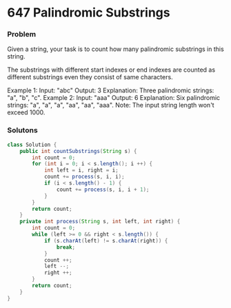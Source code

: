 # 647 Palindromic Substrings

### Problem
Given a string, your task is to count how many palindromic substrings in this string.

The substrings with different start indexes or end indexes are counted as different substrings even they consist of same characters.

Example 1:
Input: "abc"
Output: 3
Explanation: Three palindromic strings: "a", "b", "c".
Example 2:
Input: "aaa"
Output: 6
Explanation: Six palindromic strings: "a", "a", "a", "aa", "aa", "aaa".
Note:
The input string length won't exceed 1000.

### Solutons

```java
class Solution {
    public int countSubstrings(String s) {
        int count = 0;
        for (int i = 0; i < s.length(); i ++) {
            int left = i, right = i;
            count += process(s, i, i);
            if (i < s.length() - 1) {
                count += process(s, i, i + 1);
            }
        }
        return count;
    }
    private int process(String s, int left, int right) {
        int count = 0;
        while (left >= 0 && right < s.length()) {
            if (s.charAt(left) != s.charAt(right)) {
                break;
            }
            count ++;
            left --;
            right ++;
        }
        return count;
    }
}
```